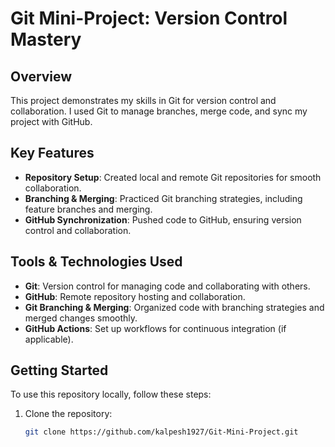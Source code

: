 # Git Mini-Project: Version Control Mastery

## Overview
This project demonstrates my skills in Git for version control and collaboration. I used Git to manage branches, merge code, and sync my project with GitHub.

## Key Features
- **Repository Setup**: Created local and remote Git repositories for smooth collaboration.
- **Branching & Merging**: Practiced Git branching strategies, including feature branches and merging.
- **GitHub Synchronization**: Pushed code to GitHub, ensuring version control and collaboration.

## Tools & Technologies Used
- **Git**: Version control for managing code and collaborating with others.
- **GitHub**: Remote repository hosting and collaboration.
- **Git Branching & Merging**: Organized code with branching strategies and merged changes smoothly.
- **GitHub Actions**: Set up workflows for continuous integration (if applicable).


## Getting Started
To use this repository locally, follow these steps:

1. Clone the repository:
   ```bash
   git clone https://github.com/kalpesh1927/Git-Mini-Project.git
